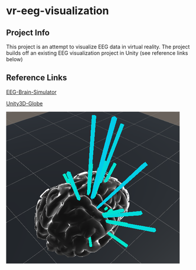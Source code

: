 # vr-eeg-visualization

## Project Info
This project is an attempt to visualize EEG data in virtual reality. The project builds off an existing
EEG visualization project in Unity (see reference links below)

## Reference Links
[EEG-Brain-Simulator](https://github.com/tashisha/EEG-Brain-Simulator)

[Unity3D-Globe](https://github.com/Dandarawy/Unity3D-Globe)

![brain eeg photo](photos/brain-eeg.png)